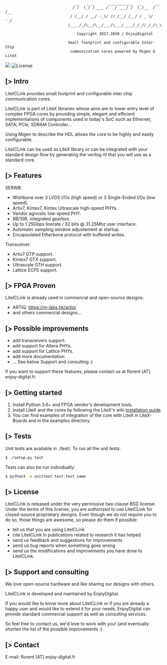 ```
                               __   _ __      ___________   _      __
                              / /  (_) /____ /  _/ ___/ /  (_)__  / /__
                             / /__/ / __/ -_)/ // /__/ /__/ / _ \/  '_/
                            /____/_/\__/\__/___/\___/____/_/_//_/_/\_\

                                Copyright 2017-2020 / EnjoyDigital

                            Small footprint and configurable Inter-Chip
                             communication cores powered by Migen & LiteX
```

[![](https://travis-ci.com/enjoy-digital/liteiclink.svg?branch=master)](https://travis-ci.com/enjoy-digital/liteiclink) ![License](https://img.shields.io/badge/License-BSD%202--Clause-orange.svg)


[> Intro
--------
LiteICLink provides small footprint and configurable inter chip communication
cores.

LiteICLink is part of LiteX libraries whose aims are to lower entry level of
complex FPGA cores by providing simple, elegant and efficient implementations
of components used in today's SoC such as Ethernet, SATA, PCIe, SDRAM Controller...

Using Migen to describe the HDL allows the core to be highly and easily configurable.

LiteICLink can be used as LiteX library or can be integrated with your standard
design flow by generating the verilog rtl that you will use as a standard core.

[> Features
-----------
SERWB:
  - Wishbone over 3 LVDS I/Os (high speed) or 3 Single-Ended I/Os (low speed).
  - Artix7, Kintex7, Kintex Ultrascale high-speed PHYs.
  - Vendor agnostic low-speed PHY.
  - 8B/10B, integrated gearbox.
  - Up to 1.25Gbps linerate / 32 bits @ 31.25Mhz user interface.
  - Automatic sampling window adjustement at startup.
  - Encapsulated Etherbone protocol with buffered writes.

Transceiver:
  - Artix7 GTP support.
  - Kintex7 GTX support.
  - Ultrascale GTH support.
  - Lattice ECP5 support.

[> FPGA Proven
---------------
LiteICLink is already used in commercial and open-source designs:
- ARTIQ: https://m-labs.hk/artiq/
- and others commercial designs...

[> Possible improvements
------------------------
- add transceivers support.
- add support for Altera PHYs.
- add support for Lattice PHYs.
- add more documentation
- ... See below Support and consulting :)

If you want to support these features, please contact us at florent [AT]
enjoy-digital.fr.

[> Getting started
------------------
1. Install Python 3.6+ and FPGA vendor's development tools.
2. Install LiteX and the cores by following the LiteX's wiki [installation guide](https://github.com/enjoy-digital/litex/wiki/Installation).
3. You can find examples of integration of the core with LiteX in LiteX-Boards and in the examples directory.

[> Tests
--------
Unit tests are available in ./test/.
To run all the unit tests:
```sh
$ ./setup.py test
```

Tests can also be run individually:
```sh
$ python3 -m unittest test.test_name
```

[> License
----------
LiteICLink is released under the very permissive two-clause BSD license. Under the
terms of this license, you are authorized to use LiteICLink for closed-source
proprietary designs.
Even though we do not require you to do so, those things are awesome, so please
do them if possible:
 - tell us that you are using LiteICLink
 - cite LiteICLink in publications related to research it has helped
 - send us feedback and suggestions for improvements
 - send us bug reports when something goes wrong
 - send us the modifications and improvements you have done to LiteICLink.

[> Support and consulting
-------------------------
We love open-source hardware and like sharing our designs with others.

LiteICLink is developed and maintained by EnjoyDigital.

If you would like to know more about LiteICLink or if you are already a happy user
and would like to extend it for your needs, EnjoyDigital can provide standard
commercial support as well as consulting services.

So feel free to contact us, we'd love to work with you! (and eventually shorten
the list of the possible improvements :)

[> Contact
----------
E-mail: florent [AT] enjoy-digital.fr
